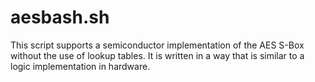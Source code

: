 # aesbash.sh

This script supports a semiconductor implementation of the AES S-Box without the use of lookup tables.  It is written in a way that is similar to a logic implementation in hardware.



